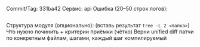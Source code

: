 Commit/Tag: 331ba42
Сервис: api
Ошибка (20–50 строк логов):
```

```
Структура модуля (опционально): (вставь результат `tree -L 2 <папка>`)
Что нужно починить + критерии приёмки (чётко)
Верни unified diff патчи по конкретным файлам, шагами, каждый шаг компилируемый
